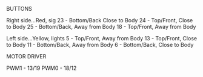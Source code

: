 BUTTONS

Right side…Red, sig
23 - Bottom/Back Close to Body
24 - Top/Front, Close to Body
25 - Bottom/Back, Away from Body
18 - Top/Front, Away from Body

Left side…Yellow, lights
5 - Top/Front, Away from Body
13 - Top/Front, Close to Body
11 - Bottom/Back, Away from Body
6 - Bottom/Back, Close to Body

MOTOR DRIVER

PWM1 - 13/19
PWM0 - 18/12

